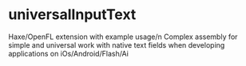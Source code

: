 # universalInputText
Haxe/OpenFL extension with example usage/n
Complex assembly for simple and universal work with native text fields when developing applications on iOs/Android/Flash/Ai
